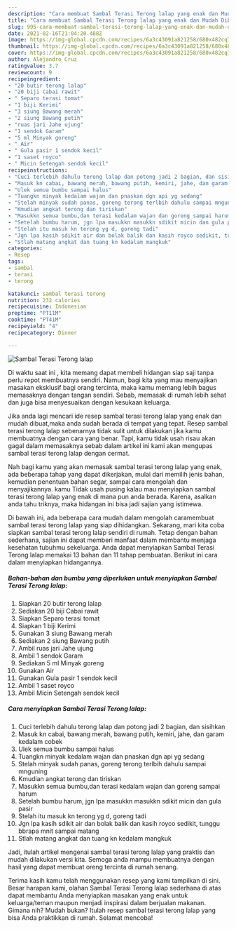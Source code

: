 ```yaml
---
description: "Cara membuat Sambal Terasi Terong lalap yang enak dan Mudah Dibuat"
title: "Cara membuat Sambal Terasi Terong lalap yang enak dan Mudah Dibuat"
slug: 995-cara-membuat-sambal-terasi-terong-lalap-yang-enak-dan-mudah-dibuat
date: 2021-02-16T21:04:20.488Z
image: https://img-global.cpcdn.com/recipes/6a3c43091a821258/680x482cq70/sambal-terasi-terong-lalap-foto-resep-utama.jpg
thumbnail: https://img-global.cpcdn.com/recipes/6a3c43091a821258/680x482cq70/sambal-terasi-terong-lalap-foto-resep-utama.jpg
cover: https://img-global.cpcdn.com/recipes/6a3c43091a821258/680x482cq70/sambal-terasi-terong-lalap-foto-resep-utama.jpg
author: Alejandro Cruz
ratingvalue: 3.7
reviewcount: 9
recipeingredient:
- "20 butir terong lalap"
- "20 biji Cabai rawit"
- " Separo terasi tomat"
- "1 biji Kerimi"
- "3 siung Bawang merah"
- "2 siung Bawang putih"
- "ruas jari Jahe ujung"
- "1 sendok Garam"
- "5 ml Minyak goreng"
- " Air"
- " Gula pasir 1 sendok kecil"
- "1 saset royco"
- " Micin Setengah sendok kecil"
recipeinstructions:
- "Cuci terlebih dahulu terong lalap dan potong jadi 2 bagian, dan sisihkan"
- "Masuk kn cabai, bawang merah, bawang putih, kemiri, jahe, dan garam kedalam cobek"
- "Ulek semua bumbu sampai halus"
- "Tuangkn minyak kedalam wajan dan pnaskan dgn api yg sedang"
- "Stelah minyak sudah panas, goreng terong terlbih dahulu sampai mnguning"
- "Kmudian angkat terong dan tiriskan"
- "Masukkn semua bumbu,dan terasi kedalam wajan dan goreng sampai harum"
- "Setelah bumbu harum, jgn lpa masukkn masukkn sdikit micin dan gula pasir"
- "Stelah itu masuk kn terong yg d, goreng tadi"
- "Jgn lpa kasih sdikit air dan bolak balik dan kasih royco sedikit, tunggu bbrapa mnit sampai matang"
- "Stlah matang angkat dan tuang kn kedalam mangkuk"
categories:
- Resep
tags:
- sambal
- terasi
- terong

katakunci: sambal terasi terong 
nutrition: 232 calories
recipecuisine: Indonesian
preptime: "PT11M"
cooktime: "PT41M"
recipeyield: "4"
recipecategory: Dinner

---
```



![Sambal Terasi Terong lalap](https://img-global.cpcdn.com/recipes/6a3c43091a821258/680x482cq70/sambal-terasi-terong-lalap-foto-resep-utama.jpg)

Di waktu  saat ini , kita memang dapat membeli hidangan siap saji tanpa perlu repot membuatnya sendiri. Namun, bagi kita yang mau menyajikan masakan eksklusif bagi orang tercinta, maka kamu memang lebih bagus memasaknya dengan tangan sendiri. Sebab, memasak di rumah lebih sehat dan juga bisa menyesuaikan dengan kesukaan keluarga.

Jika anda lagi mencari ide resep sambal terasi terong lalap yang enak dan mudah dibuat,maka anda sudah berada di tempat yang tepat. Resep sambal terasi terong lalap  sebenarnya tidak sulit untuk dilakukan jika kamu membuatnya dengan cara yang benar. Tapi, kamu tidak usah risau akan gagal dalam memasaknya 
sebab dalam artikel ini kami akan mengupas sambal terasi terong lalap dengan cermat.  



Nah bagi kamu yang akan memasak sambal terasi terong lalap yang enak, ada beberapa tahap yang dapat dikerjakan, mulai dari memilih jenis bahan, kemudian penentuan bahan segar, sampai cara mengolah dan menyajikannya. kamu Tidak usah pusing kalau mau menyiapkan sambal terasi terong lalap yang enak di mana pun anda berada. Karena, asalkan anda  tahu triknya, maka hidangan ini bisa jadi sajian yang istimewa.

Di bawah ini, ada beberapa cara mudah dalam mengolah caramembuat sambal terasi terong lalap yang siap dihidangkan. Sekarang, mari kita coba siapkan sambal terasi terong lalap sendiri di rumah. Tetap dengan bahan sederhana, sajian ini dapat memberi manfaat dalam membantu menjaga kesehatan tubuhmu sekeluarga. Anda dapat menyiapkan Sambal Terasi Terong lalap memakai 13 bahan dan 11 tahap pembuatan. Berikut ini cara dalam menyiapkan hidangannya.

<!--inarticleads1-->

##### Bahan-bahan dan bumbu yang diperlukan untuk menyiapkan Sambal Terasi Terong lalap:

1. Siapkan 20 butir terong lalap
1. Sediakan 20 biji Cabai rawit
1. Siapkan  Separo terasi tomat
1. Siapkan 1 biji Kerimi
1. Gunakan 3 siung Bawang merah
1. Sediakan 2 siung Bawang putih
1. Ambil ruas jari Jahe ujung
1. Ambil 1 sendok Garam
1. Sediakan 5 ml Minyak goreng
1. Gunakan  Air
1. Gunakan  Gula pasir 1 sendok kecil
1. Ambil 1 saset royco
1. Ambil  Micin Setengah sendok kecil




<!--inarticleads2-->

##### Cara menyiapkan Sambal Terasi Terong lalap:

1. Cuci terlebih dahulu terong lalap dan potong jadi 2 bagian, dan sisihkan
1. Masuk kn cabai, bawang merah, bawang putih, kemiri, jahe, dan garam kedalam cobek
1. Ulek semua bumbu sampai halus
1. Tuangkn minyak kedalam wajan dan pnaskan dgn api yg sedang
1. Stelah minyak sudah panas, goreng terong terlbih dahulu sampai mnguning
1. Kmudian angkat terong dan tiriskan
1. Masukkn semua bumbu,dan terasi kedalam wajan dan goreng sampai harum
1. Setelah bumbu harum, jgn lpa masukkn masukkn sdikit micin dan gula pasir
1. Stelah itu masuk kn terong yg d, goreng tadi
1. Jgn lpa kasih sdikit air dan bolak balik dan kasih royco sedikit, tunggu bbrapa mnit sampai matang
1. Stlah matang angkat dan tuang kn kedalam mangkuk




Jadi, itulah artikel mengenai  sambal terasi terong lalap  yang praktis dan mudah dilakukan versi kita. Semoga anda mampu membuatnya dengan hasil yang dapat membuat oreng tercinta di rumah senang. 

Terima kasih kamu telah menggunakan resep yang kami tampilkan di sini. Besar harapan kami, olahan  Sambal Terasi Terong lalap sederhana di atas dapat membantu Anda menyiapkan masakan yang enak untuk keluarga/teman maupun menjadi inspirasi dalam berjualan makanan. Gimana nih? Mudah bukan? Itulah resep sambal terasi terong lalap yang bisa Anda praktikkan di rumah. Selamat mencoba!

